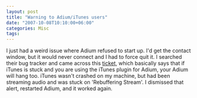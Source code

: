 ```yaml
---
layout: post
title: "Warning to Adium/iTunes users"
date: "2007-10-08T10:10:00+06:00"
categories: Misc 
tags: 
---
```


I just had a weird issue where Adium refused to start up. I'd get the contact window, but it would never connect and I had to force quit it. I searched their bug tracker and came across this <a href="http://trac.adiumx.com/ticket/7315">ticket</a>, which basically says that if iTunes is stuck and you are using the iTunes plugin for Adium, your Adium will hang too. iTunes wasn't crashed on my machine, but had been streaming audio and was stuck on 'Rebuffering Stream'. I dismissed that alert, restarted Adium, and it worked again.
